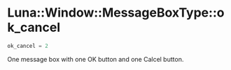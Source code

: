 # Luna::Window::MessageBoxType::ok_cancel

```c++
ok_cancel = 2
```

One message box with one OK button and one Calcel button. 

